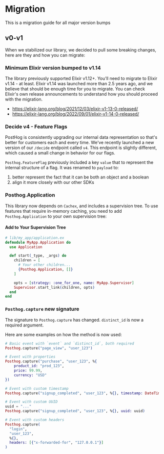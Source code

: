 # Migration

This is a migration guide for all major version bumps

## v0-v1

When we stabilized our library, we decided to pull some breaking changes, here are they and how you can migrate:

### Minimum Elixir version bumped to v1.14

The library previously supported Elixir v1.12+. You'll need to migrate to Elixir v1.14 - at least. Elixir v1.14 was launched more than 2.5 years ago, and we believe that should be enough time for you to migrate. You can check Elixir's own release announcements to understand how you should proceed with the migration.

- https://elixir-lang.org/blog/2021/12/03/elixir-v1-13-0-released/
- https://elixir-lang.org/blog/2022/09/01/elixir-v1-14-0-released/

### Decide v4 - Feature Flags

PostHog is consistently upgrading our internal data representation so that's better for customers each and every time. We've recently launched a new version of our `/decide` endpoint called `v4`. This endpoint is slightly different, which caused a small change in behavior for our flags.

`Posthog.FeatureFlag` previously included a key `value` that to represent the internal structure of a flag. It was renamed to `payload` to:

1. better represent the fact that it can be both an object and a boolean
2. align it more closely with our other SDKs

### Posthog.Application

This library now depends on `Cachex`, and includes a supervision tree. To use features that require in-memory caching, you need to add `Posthog.Application` to your own supervision tree:

#### Add to Your Supervision Tree

```elixir
# lib/my_app/application.ex
defmodule MyApp.Application do
  use Application

  def start(_type, _args) do
    children = [
      # Your other children...
      {Posthog.Application, []}
    ]

    opts = [strategy: :one_for_one, name: MyApp.Supervisor]
    Supervisor.start_link(children, opts)
  end
end
```

### `Posthog.capture` new signature

The signature to `Posthog.capture` has changed. `distinct_id` is now a required argument.

Here are some examples on how the method is now used:

```elixir
# Basic event with `event` and `distinct_id`, both required
Posthog.capture("page_view", "user_123")

# Event with properties
Posthog.capture("purchase", "user_123", %{
    product_id: "prod_123",
    price: 99.99,
    currency: "USD"
})

# Event with custom timestamp
Posthog.capture("signup_completed", "user_123", %{}, timestamp: DateTime.utc_now())

# Event with custom UUID
uuid = "..."
Posthog.capture("signup_completed", "user_123", %{}, uuid: uuid)

# Event with custom headers
Posthog.capture(
  "login",
  "user_123",
  %{},
  headers: [{"x-forwarded-for", "127.0.0.1"}]
)
```

